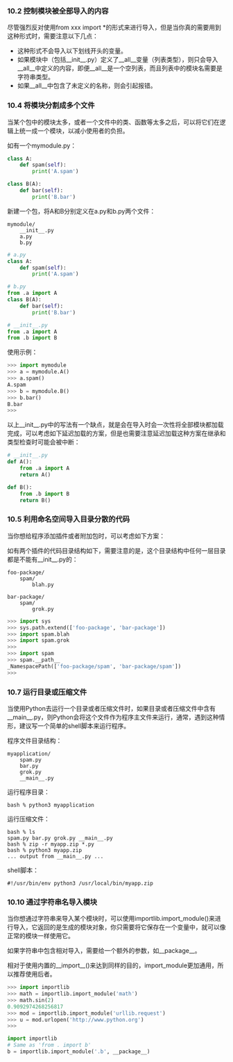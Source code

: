 ### 10.2 控制模块被全部导入的内容

尽管强烈反对使用from xxx import \*的形式来进行导入，但是当你真的需要用到这种形式时，需要注意以下几点：

* 这种形式不会导入以下划线开头的变量。
* 如果模块中（包括\_\_init\_\_.py）定义了\_\_all\_\_变量（列表类型），则只会导入\_\_all\_\_中定义的内容，即便\_\_all\_\_是一个空列表，而且列表中的模块名需要是字符串类型。
* 如果\_\_all\_\_中包含了未定义的名称，则会引起报错。



### 10.4 将模块分割成多个文件

当某个包中的模块太多，或者一个文件中的类、函数等太多之后，可以将它们在逻辑上统一成一个模块，以减小使用者的负担。

如有一个mymodule.py：

```py
class A:
    def spam(self):
        print('A.spam')

class B(A):
    def bar(self):
        print('B.bar')
```

新建一个包，将A和B分别定义在a.py和b.py两个文件：

```
mymodule/
    __init__.py
    a.py
    b.py
```

```py
# a.py
class A:
    def spam(self):
        print('A.spam')
```

```py
# b.py
from .a import A
class B(A):
    def bar(self):
        print('B.bar')
```

```py
# __init__.py
from .a import A
from .b import B
```

使用示例：

```py
>>> import mymodule
>>> a = mymodule.A()
>>> a.spam()
A.spam
>>> b = mymodule.B()
>>> b.bar()
B.bar
>>>
```

以上\_\_init\_\_.py中的写法有一个缺点，就是会在导入时会一次性将全部模块都加载完成，可以考虑如下延迟加载的方案，但是也需要注意延迟加载这种方案在继承和类型检查时可能会被中断：

```py
# __init__.py
def A():
    from .a import A
    return A()

def B():
    from .b import B
    return B()
```



### 10.5 利用命名空间导入目录分散的代码

当你想给程序添加插件或者附加包时，可以考虑如下方案：

如有两个插件的代码目录结构如下，需要注意的是，这个目录结构中任何一层目录都是不能有\_\_init\_\_.py的：

```
foo-package/
    spam/
        blah.py

bar-package/
    spam/
        grok.py
```

```py
>>> import sys
>>> sys.path.extend(['foo-package', 'bar-package'])
>>> import spam.blah
>>> import spam.grok
>>>
>>> import spam
>>> spam.__path__
_NamespacePath(['foo-package/spam', 'bar-package/spam'])
>>>
```



### 10.7 运行目录或压缩文件

当使用Python去运行一个目录或者压缩文件时，如果目录或者压缩文件中含有\_\_main\_\_.py，则Python会将这个文件作为程序主文件来运行，通常，遇到这种情形，建议写一个简单的shell脚本来运行程序。

程序文件目录结构：

```
myapplication/
    spam.py
    bar.py
    grok.py
    __main__.py
```

运行程序目录：

```
bash % python3 myapplication
```

运行压缩文件：

```
bash % ls
spam.py bar.py grok.py __main__.py
bash % zip -r myapp.zip *.py
bash % python3 myapp.zip
... output from __main__.py ...
```

shell脚本：

```
#!/usr/bin/env python3 /usr/local/bin/myapp.zip
```



### 10.10 通过字符串名导入模块

当你想通过字符串来导入某个模块时，可以使用importlib.import\_module\(\)来进行导入，它返回的是生成的模块对象，你只需要将它保存在一个变量中，就可以像正常的模块一样使用它。

如果字符串中包含相对导入，需要给一个额外的参数，如\_\_package\_\_。

相对于使用内置的\_\_import\_\_\(\)来达到同样的目的，import\_module更加通用，所以推荐使用后者。

```py
>>> import importlib
>>> math = importlib.import_module('math')
>>> math.sin(2)
0.9092974268256817
>>> mod = importlib.import_module('urllib.request')
>>> u = mod.urlopen('http://www.python.org')
>>>
```

```py
import importlib
# Same as 'from . import b'
b = importlib.import_module('.b', __package__)
```



